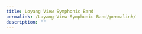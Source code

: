 ```yaml
---
title: Loyang View Symphonic Band
permalink: /Loyang-View-Symphonic-Band/permalink/
description: ""
---
```


